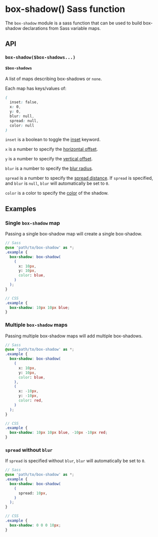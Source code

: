 # box-shadow() Sass function

The `box-shadow` module is a sass function that can be used to build box-shadow declarations from Sass variable maps.

## API

### `box-shadow($box-shadows...)`

#### `$box-shadows`

A list of maps describing box-shadows or `none`.

Each map has keys/values of:

```scss
(
  inset: false,
  x: 0,
  y: 0,
  blur: null,
  spread: null,
  color: null
)
```

`inset` is a boolean to toggle the [inset][] keyword.

`x` is a number to specify the [horizontal offset][].

`y` is a number to specify the [vertical offset][].

`blur` is a number to specify the [blur radius][].

`spread` is a number to specify the [spread distance][]. If `spread` is specified, and `blur` is `null`, `blur` will automatically be set to `0`.

`color` is a color to specify the [color][] of the shadow.

## Examples

### Single `box-shadow` map

Passing a single box-shadow map will create a single box-shadow.

```scss
// Sass
@use 'path/to/box-shadow' as *;
.example {
  box-shadow: box-shadow(
    (
      x: 10px,
      y: 10px,
      color: blue,
    )
  );
}

// CSS
.example {
  box-shadow: 10px 10px blue;
}
```

### Multiple `box-shadow` maps

Passing multiple box-shadow maps will add multiple box-shadows.

```scss
// Sass
@use 'path/to/box-shadow' as *;
.example {
  box-shadow: box-shadow(
    (
      x: 10px,
      y: 10px,
      color: blue,
    ),
    (
      x: -10px,
      y: -10px,
      color: red,
    )
  );
}

// CSS
.example {
  box-shadow: 10px 10px blue, -10px -10px red;
}
```

### `spread` without `blur`

If `spread` is specified without `blur`, `blur` will automatically be set to `0`.

```scss
// Sass
@use 'path/to/box-shadow' as *;
.example {
  box-shadow: box-shadow(
    (
      spread: 10px,
    )
  );
}

// CSS
.example {
  box-shadow: 0 0 0 10px;
}
```

[inset]: https://www.w3.org/TR/css-backgrounds-3/#shadow-inset
[horizontal offset]: https://www.w3.org/TR/css-backgrounds-3/#shadow-offset-x
[vertical offset]: https://www.w3.org/TR/css-backgrounds-3/#shadow-offset-y
[blur radius]: https://www.w3.org/TR/css-backgrounds-3/#shadow-blur-radius
[spread distance]: https://www.w3.org/TR/css-backgrounds-3/#shadow-spread-distance
[color]: https://www.w3.org/TR/css-backgrounds-3/#shadow-color
